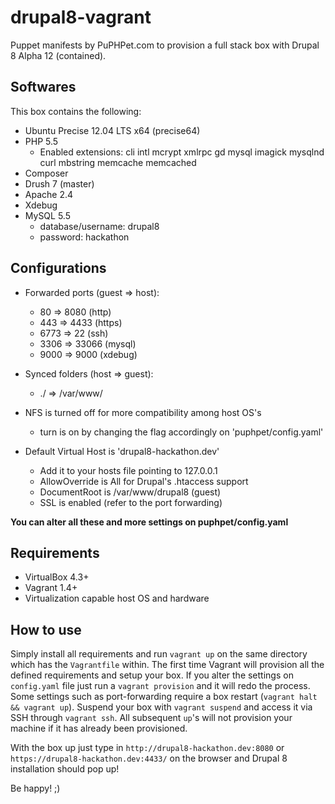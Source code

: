 drupal8-vagrant
===============

Puppet manifests by PuPHPet.com to provision a full stack box with Drupal 8 Alpha 12 (contained).

## Softwares

This box contains the following:

 * Ubuntu Precise 12.04 LTS x64 (precise64)
 * PHP 5.5
   * Enabled extensions:
         cli
         intl
         mcrypt
         xmlrpc
         gd
         mysql
         imagick
         mysqlnd
         curl
         mbstring
         memcache
         memcached
 * Composer
 * Drush 7 (master)
 * Apache 2.4
 * Xdebug
 * MySQL 5.5
   * database/username: drupal8
   * password: hackathon

## Configurations

 * Forwarded ports (guest => host):
   * 80 => 8080 (http)
   * 443 => 4433 (https)
   * 6773 => 22 (ssh)
   * 3306 => 33066 (mysql)
   * 9000 => 9000 (xdebug)
   
 * Synced folders (host => guest):
   * ./ => /var/www/
   
 * NFS is turned off for more compatibility among host OS's
   * turn is on by changing the flag accordingly on 'puphpet/config.yaml'
 * Default Virtual Host is 'drupal8-hackathon.dev'
   * Add it to your hosts file pointing to 127.0.0.1
   * AllowOverride is All for Drupal's .htaccess support
   * DocumentRoot is /var/www/drupal8 (guest)
   * SSL is enabled (refer to the port forwarding)
   
**You can alter all these and more settings on puphpet/config.yaml**

## Requirements

 * VirtualBox 4.3+
 * Vagrant 1.4+
 * Virtualization capable host OS and hardware
 
## How to use 

Simply install all requirements and run `vagrant up` on the same directory which has the `Vagrantfile` within. The first time Vagrant will provision all the defined requirements and setup your box. If you alter the settings on `config.yaml` file just run a `vagrant provision` and it will redo the process. Some settings such as port-forwarding require a box restart (`vagrant halt && vagrant up`). Suspend your box with `vagrant suspend` and access it via SSH through `vagrant ssh`. All subsequent `up`'s will not provision your machine if it has already been provisioned.

With the box up just type in `http://drupal8-hackathon.dev:8080` or `https://drupal8-hackathon.dev:4433/` on the browser and Drupal 8 installation should pop up!

Be happy! ;)

